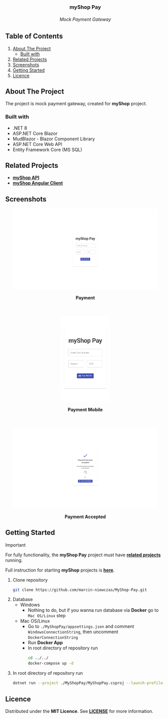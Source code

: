 <div align="center"> 
  <h3>myShop Pay</h3>
  <h6>Mock Payment Gateway<h6>
</div>

## Table of Contents
1. [About The Project](#about-the-project)
    - [Built with](#built-with)
2. [Related Projects](#related-projects)
3. [Screenshots](#screenshots)
4. [Getting Started](#getting-started)
5. [Licence](#licence)

## About The Project
The project is mock payment gateway, created for **myShop** project.
### Built with
* .NET 8
* ASP.NET Core Blazor
* MudBlazor - Blazor Component Library
* ASP.NET Core Web API
* Entity Framework Core (MS SQL)

## Related Projects
* **[myShop API](https://github.com/marcin-niewczas/MyShop-API)**
* **[myShop Angular Client](https://github.com/marcin-niewczas/MyShop-Angular-Client)**

## Screenshots
<div align="center">
  <img src="./img/payment.png" width="90%" alt="Payment"/>
  <p><strong>Payment</strong></p>
  <br />
  <br />
  <img src="./img/payment-mobile.png" width="30%" alt="Payment Mobile" />
  <p><strong>Payment Mobile</strong></p>
  <br />
  <br />
  <img src="./img/payment-accepted.png" width="90%" alt="Payment Accepted" />
  <p><strong>Payment Accepted</strong></p>
</div>

## Getting Started
> [!Important]
> For fully functionality, the **myShop Pay** project must have **[related projects](#related-projects)** running.
> 
> Full instruction for starting **myShop** projects is **[here](https://github.com/marcin-niewczas/MyShop-API#launch-myshop-projects)**.
1. Clone repository
   ```sh
   git clone https://github.com/marcin-niewczas/MyShop-Pay.git
   ```
2. Database
   - Windows
     - Nothing to do, but if you wanna run database via **Docker** go to `Mac OS/Linux` step
   - Mac OS/Linux
     - Go to `./MyShopPay/appsettings.json` and comment `WindowsConnectionString`, then uncomment `DockerConnectionString`
     - Run **Docker App**
     - In root directory of repository run
       ```sh
       cd ../../
       docker-compose up -d
       ```
3. In root directory of repository run
   ```sh
   dotnet run --project ./MyShopPay/MyShopPay.csproj --launch-profile https
   ```
## Licence
Distributed under the **MIT Licence**. See **[LICENSE](./LICENSE)** for more information.
